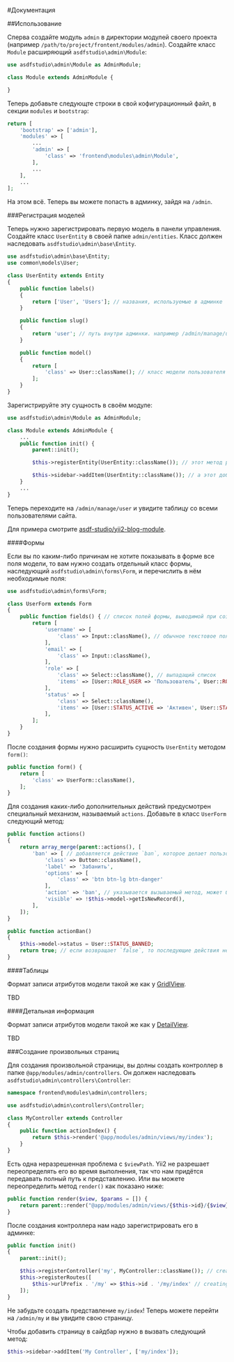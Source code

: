 #Документация

##Использование

Сперва создайте модуль `admin` в директории модулей своего проекта (например `/path/to/project/frontent/modules/admin`). Создайте класс `Module` расширяющий `asdfstudio\admin\Module`:

```php
use asdfstudio\admin\Module as AdminModule;

class Module extends AdminModule {

}
```

Теперь добавьте следующте строки в свой кофигурационный файл, в секции `modules` и `bootstrap`:

```php
return [
    'bootstrap' => ['admin'],
    'modules' => [
    	...
        'admin' => [
            'class' => 'frontend\modules\admin\Module',
        ],
        ...
    ],
    ...
];
```

На этом всё. Теперь вы можете попасть в админку, зайдя на `/admin`.


###Регистрация моделей

Теперь нужно зарегистрировать первую модель в панели управления. Создайте класс `UserEntity` в своей папке `admin/entities`.
Класс должен наследовать `asdfstudio\admin\base\Entity`.

```php
use asdfstudio\admin\base\Entity;
use common\models\User;

class UserEntity extends Entity
{
    public function labels()
    {
        return ['User', 'Users']; // названия, используемые в админке
    }

    public function slug()
    {
        return 'user'; // путь внутри админки. например /admin/manage/user[/<id>[/edit]]
    }

    public function model()
    {
        return [
            'class' => User::className(); // класс модели пользователя
        ];
    }
}
```

Зарегистрируйте эту сущность в своём модуле:

```php
use asdfstudio\admin\Module as AdminModule;

class Module extends AdminModule {
	...
	public function init() {
		parent::init();

		$this->registerEntity(UserEntity::className()); // этот метод регистрирует сущность в админке

		$this->sidebar->addItem(UserEntity::className()); // а этот добавляет ссылку в сайдбар
	}
	...
}

```

Теперь переходите на `/admin/manage/user` и увидите таблицу со всеми пользователями сайта.

Для примера смотрите [asdf-studio/yii2-blog-module](https://github.com/asdf-studio/yii2-blog-module).


####Формы

Если вы по каким-либо причинам не хотите показывать в форме все поля модели, то вам нужно создать отдельный класс формы, наследующий `asdfstudio\admin\forms\Form`, и перечислить в нём необходимые поля:

```php
use asdfstudio\admin\forms\Form;

class UserForm extends Form
{
    public function fields() { // список полей формы, выводимой при создании и редактировании модели
        return [
            'username' => [
                'class' => Input::className(), // обычное текстовое поле
            ],
            'email' => [
                'class' => Input::className(),
            ],
            'role' => [
                'class' => Select::className(), // выпадащий список
                'items' => [User::ROLE_USER => 'Пользователь', User::ROLE_ADMIN => 'Администратор'],
            ],
            'status' => [
                'class' => Select::className(),
                'items' => [User::STATUS_ACTIVE => 'Активен', User::STATUS_DELETED => 'Удалён', User::STATUS_BANNED => 'Заблокирован'],
            ],
        ];
    }
}
```

После создания формы нужно расширить сущность `UserEntity` методом `form()`:

```php
public function form() {
    return [
        'class' => UserForm::className(),
    ];
}
```

Для создания каких-либо дополнительных действий предусмотрен специальный механизм, называемый `actions`. Добавьте в класс `UserForm` следующий метод:

```php
public function actions()
{
    return array_merge(parent::actions(), [
        'ban' => [ // добавляется действие `ban`, которое делает пользователя неактивным
            'class' => Button::className(),
            'label' => 'Забанить',
            'options' => [
                'class' => 'btn btn-lg btn-danger'
            ],
            'action' => 'ban', // указывается вызываемый метод, может быть как строкой, так и функцией, в которую будет передана модель и форма
            'visible' => !$this->model->getIsNewRecord(),
        ],
    ]);
}

public function actionBan()
{
    $this->model->status = User::STATUS_BANNED;
    return true; // если возвращает `false`, то последующие действия не выполняются и модель не сохраняется
}
```

####Таблицы

Формат записи атрибутов модели такой же как у [GridlView](http://www.yiiframework.com/doc-2.0/guide-output-data-widgets.html#grid-columns).

TBD

####Детальная информация

Формат записи атрибутов модели такой же как у [DetailView](http://www.yiiframework.com/doc-2.0/guide-output-data-widgets.html#detailview).

TBD

###Создание произвольных страниц

Для создания произвольной страницы, вы долны создать контроллер в папке `@app/modules/admin/controllers`.
Он должен наследовать `asdfstudio\admin\controllers\Controller`:

```php
namespace frontend\modules\admin\controllers;

use asdfstudio\admin\controllers\Controller;

class MyController extends Controller
{
    public function actionIndex() {
        return $this->render('@app/modules/admin/views/my/index');
    }
}
```

Есть одна неразрешенная проблема с `$viewPath`. Yii2 не разрешает переопределять его во время выполнения, так что нам придётся передавать полный путь к представлению.
Или вы можете переопределить метод `render()` как показано ниже:

```php
public function render($view, $params = []) {
    return parent::render("@app/modules/admin/views/{$this->id}/{$view}", $params);
}
```

После создания контроллера нам надо зарегистрировать его в админке:

```php
public function init()
{
    parent::init();

    $this->registerController('my', MyController::className()); // creating controller alias (@see $controllerMap)
    $this->registerRoutes([
        $this->urlPrefix . '/my' => $this->id . '/my/index' // creating rule
    ]);
}
```

Не забудьте создать представление `my/index`!
Теперь можете перейти на `/admin/my` и вы увидите свою страницу.

Чтобы добавить страницу в сайдбар нужно в вызвать следующий метод:

```php
$this->sidebar->addItem('My Controller', ['my/index']);
```
